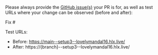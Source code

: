 Please always provide the [GitHub issue(s)](../issues) your PR is for, as well as test URLs where your change can be observed (before and after):

Fix #<gh-issue-id>

Test URLs:
- Before: https://main--setup3--lovelymandal16.hlx.live/
- After: https://{branch}--setup3--lovelymandal16.hlx.live/
